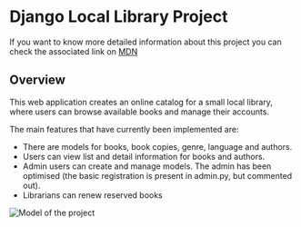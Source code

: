 # Django Local Library Project

If you want to know more detailed information about this project you can check the associated link on [MDN](https://developer.mozilla.org/en-US/docs/Learn/Server-side/Django/Tutorial_local_library_website)

## Overview

This web application creates an online catalog for a small local library, where users can browse available books and manage their accounts.

The main features that have currently been implemented are:

  * There are models for books, book copies, genre, language and authors.
  * Users can view list and detail information for books and authors.
  * Admin users can create and manage models. The admin has been optimised (the basic registration is present in admin.py, but commented out).
  * Librarians can renew reserved books

![Model of the project](https://github.com/Shahrullo/django-locallibrary/catalog/static/images/model.png)

